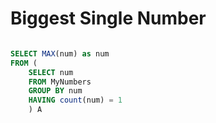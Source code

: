 # Biggest Single Number

```sql

SELECT MAX(num) as num
FROM (
    SELECT num
    FROM MyNumbers
    GROUP BY num
    HAVING count(num) = 1
    ) A
```
